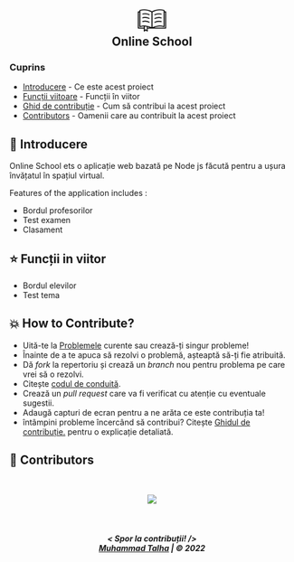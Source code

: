 <p align="center">
    <img style="background-color: black" src="https://raw.githubusercontent.com/nightsailor/online-school/master/client/src/logo.png" width="10%">
</p>
<h2 align="center" style="margin-top: -12px"> 
    Online School
</h2>


### Cuprins

- [Introducere](#introduction) - Ce este acest proiect
- [Funcții viitoare](#upcoming-features) - Funcții în viitor
- [Ghid de contribuție](https://github.com/nightsailor/online-school/blob/master/CONTRIBUTING.md) - Cum să contribui la acest proiect
- [Contributors](#contributors) - Oamenii care au contribuit la acest proiect


## <a name="introduction">📌 Introducere</a>

Online School ets o aplicație web bazată pe Node js făcută pentru a ușura învățatul în spațiul virtual.

Features of the application includes :
- Bordul profesorilor
- Test examen
- Clasament


## <a name='upcoming-features'>⭐ Funcții in viitor</a>

* Bordul elevilor
* Test tema


## <a name='how-to-contribute'>💥 How to Contribute?</a>

- Uită-te la [Problemele](https://github.com/nightsailor/online-school/issues) curente sau crează-ți singur probleme!
- Înainte de a te apuca să rezolvi o problemă, așteaptă să-ți fie atribuită.
- Dă *fork* la repertoriu și crează un *branch* nou pentru problema pe care vrei să o rezolvi.
- Citește [codul de conduită](https://github.com/nightsailor/online-school/blob/master/CODE_OF_CONDUCT.md).
- Crează un *pull request* care va fi verificat cu atenție cu eventuale sugestii.
- Adaugă capturi de ecran pentru a ne arăta ce este contribuția ta!
- întâmpini probleme încercând să contribui? Citește [Ghidul de contribuție.](https://github.com/nightsailor/online-school/blob/master/CONTRIBUTING.md) pentru o explicație detaliată.


## <a name='contributors'>👥 Contributors</a>

</br>

<a href="https://github.com/nightsailor/online-school/graphs/contributors">
    <p align="center" >
        <img src="https://contrib.rocks/image?repo=nightsailor/online-school" />
    </p>
</a>

<br>
<h5 align="center">
< Spor la contribuții! />
<br>
<a href="https://github.com/nightsailor">Muhammad Talha</a> | © 2022
</h5>